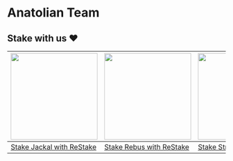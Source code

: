 # Anatolian Team

## Stake with us ❤️

| <a href="https://restake.app/jackal/jklvaloper1qhm6hucmshaz6s3mdyl8jje9ryk7t5uxgxy6w8" target="_blank"><img src="https://user-images.githubusercontent.com/102043225/201808251-3ff3597b-6503-48a9-b525-c43f34ae1303.png" width="200" height="200"></a> | <a href="https://restake.app/rebus/rebusvaloper183hv37en2dayslgf03zfr57crtjrchuazwm9h9" target="_blank" rel="noreferrer noopener"><img src="https://user-images.githubusercontent.com/102043225/201808363-b13d8438-3bd6-43bc-aaf7-7e7bcbd95e47.png" width="200" height="200"></a> | <a href="https://restake.app/stride/stridevaloper1ehmnl9jdf2hnj78va888gtpz9e3d4g4ll3wthh" target="_blank" rel="noreferrer noopener"><img src="https://user-images.githubusercontent.com/102043225/201808384-a74a8244-a1dd-4293-a261-afa32906a6bb.png" width="200" height="200"></a> |
| ------------ | ------------ | ------------ |
| <a href="https://restake.app/jackal/jklvaloper1qhm6hucmshaz6s3mdyl8jje9ryk7t5uxgxy6w8" target="_blank" rel="noreferrer noopener">Stake Jackal with ReStake</a> | <a href="https://restake.app/rebus/rebusvaloper183hv37en2dayslgf03zfr57crtjrchuazwm9h9" target="_blank" rel="noreferrer noopener">Stake Rebus with ReStake</a> | <a href="https://restake.app/stride/stridevaloper1ehmnl9jdf2hnj78va888gtpz9e3d4g4ll3wthh" target="_blank" rel="noreferrer noopener">Stake Stride with ReStake</a> |
